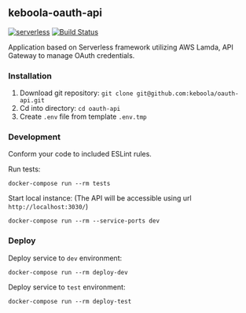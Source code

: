 ## keboola-oauth-api

[![serverless](http://public.serverless.com/badges/v3.svg)](http://www.serverless.com)
[![Build Status](https://travis-ci.org/keboola/oauth-api.svg?branch=master)](https://travis-ci.org/keboola/oauth-api.svg?branch=master)

Application based on Serverless framework utilizing AWS Lamda, API Gateway to manage OAuth credentials.


### Installation

1. Download git repository: `git clone git@github.com:keboola/oauth-api.git`
2. Cd into directory: `cd oauth-api`
3. Create `.env` file from template `.env.tmp`

### Development

Conform your code to included ESLint rules.

Run tests:
```
docker-compose run --rm tests
```

Start local instance: (The API will be accessible using url `http://localhost:3030/`)
```
docker-compose run --rm --service-ports dev
```

### Deploy 
Deploy service to `dev` environment:
```
docker-compose run --rm deploy-dev
```

Deploy service to `test` environment:
```
docker-compose run --rm deploy-test
```
